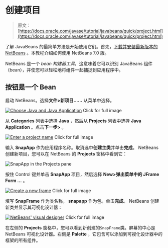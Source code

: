 # 创建项目

> 原文： [https://docs.oracle.com/javase/tutorial/javabeans/quick/project.html](https://docs.oracle.com/javase/tutorial/javabeans/quick/project.html)

了解 JavaBeans 的最简单方法是开始使用它们。首先，[下载并安装最新版本的 NetBeans](http://netbeans.org/) 。本教程介绍如何使用 NetBeans 7.0 版。

NetBeans 是一个 _bean 构建器工具_，这意味着它可以识别 JavaBeans 组件（bean），并使您可以轻松地将组件一起捕捉到应用程序中。

## 按钮是一个 Bean

启动 NetBeans。选择**文件&gt;新项目......** 从菜单中选择。

[![Choose Java and Java Application](img/b2f1338e55cdb10bed9ba642449a3332.jpg)](https://docs.oracle.com/javase/tutorial/figures/javabeans/new-project-1.png)
Click for full image

从 **Categories** 列表中选择 **Java** ，然后从 **Projects** 列表中选择 **Java Application** 。点击**下一步&gt;** 。

[![Enter a project name](img/cc99e3cff23fc336d1fc62a1914ac711.jpg)](https://docs.oracle.com/javase/tutorial/figures/javabeans/new-project-2.png)
Click for full image

输入 **SnapApp** 作为应用程序名称。取消选中**创建主类**并单击**完成**。 NetBeans 创建新项目，您可以在 NetBeans 的 **Projects** 窗格中看到它：

![SnapApp in the Projects pane](img/39bca8212461c453cddd6e48f4318087.jpg)

按住 Control 键并单击 **SnapApp** 项目，然后选择 **New&gt;弹出菜单中的 JFrame Form ...** 。

[![Create a new frame](img/9bb25000480aa402e6c9ec3a7588d61e.jpg)](https://docs.oracle.com/javase/tutorial/figures/javabeans/snapapp-new-jframe.png)
Click for full image

填写 **SnapFrame** 作为类名称， **snapapp** 作为包。单击**完成**。 NetBeans 创建新类并显示其可视化设计器：

[![NetBeans' visual designer](img/bea5e1003626d780e9bc211c3e80e604.jpg)](https://docs.oracle.com/javase/tutorial/figures/javabeans/SnapFrame-Design.png)
Click for full image

在左侧的 **Projects** 窗格中，您可以看到新创建的`SnapFrame`类。屏幕的中心是 NetBeans 可视化设计器。右侧是 **Palette** ，它包含可以添加到可视化设计器中的框架的所有组件。